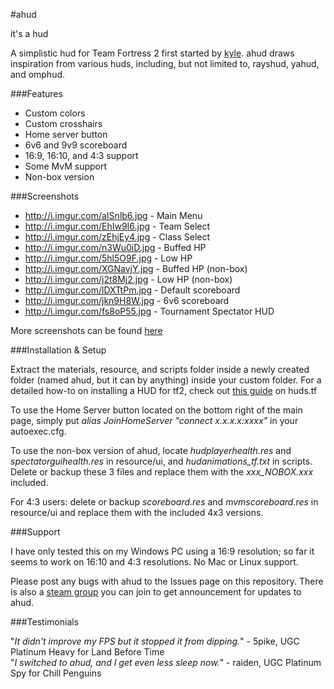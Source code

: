#ahud

it's a hud

A simplistic hud for Team Fortress 2 first started by [kyle](https://github.com/hikyle). ahud draws inspiration from various huds, including, but not limited to, rayshud, yahud, and omphud.


###Features

* Custom colors
* Custom crosshairs
* Home server button
* 6v6 and 9v9 scoreboard
* 16:9, 16:10, and 4:3 support
* Some MvM support
* Non-box version

###Screenshots

* http://i.imgur.com/aISnlb6.jpg - Main Menu
* http://i.imgur.com/EhIw9I6.jpg - Team Select
* http://i.imgur.com/zEhjEy4.jpg - Class Select
* http://i.imgur.com/n3Wu0iD.jpg - Buffed HP
* http://i.imgur.com/5hl5O9F.jpg - Low HP
* http://i.imgur.com/XGNavjY.jpg - Buffed HP (non-box)
* http://i.imgur.com/j2t8Mj2.jpg - Low HP (non-box)
* http://i.imgur.com/lDXTtPm.jpg - Default scoreboard
* http://i.imgur.com/jkn9H8W.jpg - 6v6 scoreboard
* http://i.imgur.com/fs8oP55.jpg - Tournament Spectator HUD

More screenshots can be found [here](http://imgur.com/a/569GH)

###Installation & Setup

Extract the materials, resource, and scripts folder inside a newly created folder (named ahud, but it can by anything) inside your custom folder. For a detailed how-to on installing a HUD for tf2, check out [this guide](http://huds.tf/guides/?guide=1) on huds.tf

To use the Home Server button located on the bottom right of the main page, simply put *alias JoinHomeServer "connect x.x.x.x:xxxx"* in your autoexec.cfg. 

To use the non-box version of ahud, locate *hudplayerhealth.res* and *spectatorguihealth.res* in resource/ui, and *hudanimations_tf.txt* in scripts. Delete or backup these 3 files and replace them with the *xxx_NOBOX.xxx* included.

For 4:3 users: delete or backup *scoreboard.res* and *mvmscoreboard.res* in resource/ui and replace them with the included 4x3 versions.

###Support

I have only tested this on my Windows PC using a 16:9 resolution; so far it seems to work on 16:10 and 4:3 resolutions. No Mac or Linux support. 

Please post any bugs with ahud to the Issues page on this repository. There is also a [steam group](http://steamcommunity.com/groups/ahud) you can join to get announcement for updates to ahud.


###Testimonials

"*It didn't improve my FPS but it stopped it from dipping.*" - 5pike, UGC Platinum Heavy for Land Before Time  
"*I switched to ahud, and I get even less sleep now.*" - raiden, UGC Platinum Spy for Chill Penguins
